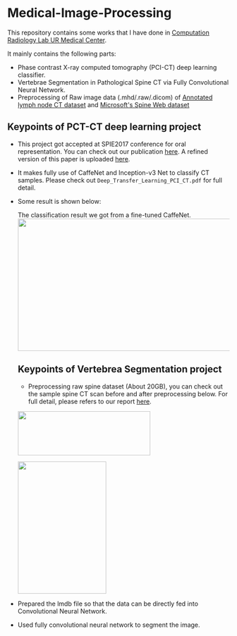 # Medical-Image-Processing
This repository contains some works that I have done in [Computation Radiology Lab UR Medical Center](https://www.urmc.rochester.edu/labs/wismueller.aspx).

It mainly contains the following parts:

- Phase contrast X-ray computed tomography (PCI-CT) deep learning classifier. 
- Vertebrae Segmentation in Pathological Spine CT via Fully Convolutional Neural Network.
- Preprocessing of Raw image data (.mhd/.raw/.dicom) of [Annotated lymph node CT dataset](http://www.holgerroth.com/data) and [Microsoft's Spine Web dataset](https://www.dropbox.com/sh/kbnzg63447hx3eq/AACy8dQ01YM-0IEwYK4vVJ3Na?dl=0)


## Keypoints of PCT-CT deep learning project

- This project got accepted at SPIE2017 conference for oral representation. You can check out our publication [here](http://spie.org/Publications/Proceedings/Paper/10.1117/12.2254645). A refined version of this paper is uploaded [here](https://github.com/Bato803/Medical-Image-Processing/blob/master/Deep_Transfer_Learning_PCI_CT.pdf). 

- It makes fully use of CaffeNet and Inception-v3 Net to classify CT samples. Please check out `Deep_Transfer_Learning_PCI_CT.pdf` for full detail. 

- Some result is shown below:
  
  The classification result we got from a fine-tuned CaffeNet. 
  <img src="https://user-images.githubusercontent.com/17235054/31979049-a629dc94-b912-11e7-8d84-2d52c3180533.png" width=800 height=300>
  
  
  ## Keypoints of Vertebrea Segmentation project
  
  - Preprocessing raw spine dataset (About 20GB), you can check out the sample spine CT scan before and after preprocessing below. For full detail, please refers to our report [here](https://github.com/Bato803/Medical-Image-Processing/blob/master/egpaper_final.pdf). 
    
  <img src="https://user-images.githubusercontent.com/17235054/31979465-dc29dfc2-b914-11e7-8d3f-3abe507bb7ca.png" width=300
  height=100>
  
  <img src="https://user-images.githubusercontent.com/17235054/31979468-e33bf160-b914-11e7-924d-e4544f300839.png" width=200 height=300>
 
 - Prepared the lmdb file so that the data can be directly fed into Convolutional Neural Network. 
 
 - Used fully convolutional neural network to segment the image. 
  
